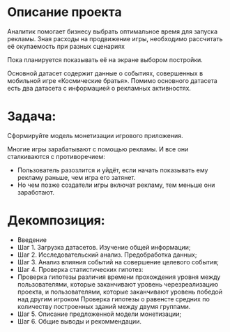 # Описание проекта
Аналитик помогает бизнесу выбрать оптимальное время для запуска рекламы. Зная расходы на продвижение игры, необходимо рассчитать её окупаемость при разных сценариях

Пока планируется показывать её на экране выбором постройки.

Основной датасет содержит данные о событиях, совершенных в мобильной игре «Космические братья». Помимо основного датасета есть два датасета с информацией о рекламных активностях.

# Задача:
Сформируйте модель монетизации игрового приложения.

Многие игры зарабатывают с помощью рекламы. И все они сталкиваются с противоречием:

 - Пользователь разозлится и уйдёт, если начать показывать ему рекламу раньше, чем игра его затянет.
 - Но чем позже создатели игры включат рекламу, тем меньше они заработают.

# Декомпозиция:
 - Введение
 - Шаг 1. Загрузка датасетов. Изучение общей информации;
 - Шаг 2. Исследовательский анализ. Предобработка данных;
 - Шаг 3. Анализ влияния событий на совершение целевого события;
 - Шаг 4. Проверка статистических гипотез:
 - Проверка гипотезы различия времени прохождения уровня между пользователями, которые заканчивают уровень черезреализацию проекта, и пользователями, которые заканчивают уровень победой над другим игроком
Проверка гипотезы о равенсте средних по количеству построенных зданий между двумя группами.
 - Шаг 5. Описание предложенной модели монетизации;
 - Шаг 6. Общие выводы и рекоммендации.